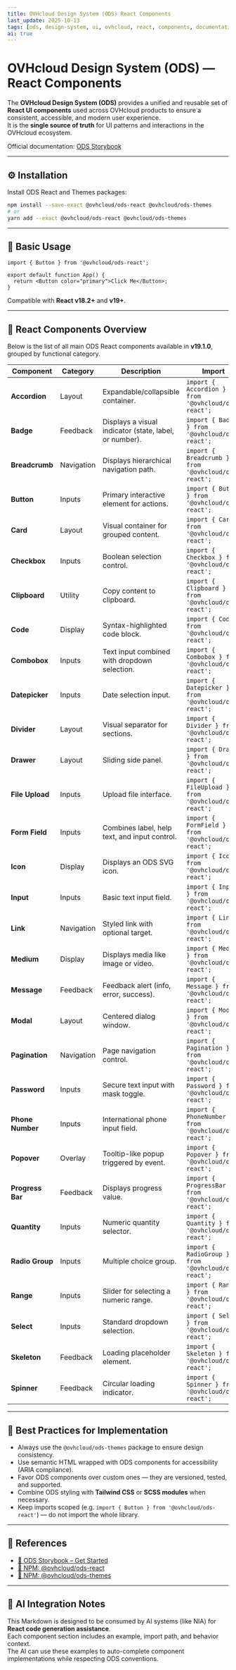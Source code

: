 ```yaml
---
title: OVHcloud Design System (ODS) React Components
last_update: 2025-10-13
tags: [ods, design-system, ui, ovhcloud, react, components, documentation]
ai: true
---
```


# OVHcloud Design System (ODS) — React Components

The **OVHcloud Design System (ODS)** provides a unified and reusable set of **React UI components** used across OVHcloud products to ensure a consistent, accessible, and modern user experience.  
It is the **single source of truth** for UI patterns and interactions in the OVHcloud ecosystem.

Official documentation: [ODS Storybook](https://ovh.github.io/design-system/latest/?path=/docs/ovhcloud-design-system-get-started--docs)

---

## ⚙️ Installation

Install ODS React and Themes packages:

```bash
npm install --save-exact @ovhcloud/ods-react @ovhcloud/ods-themes
# or
yarn add --exact @ovhcloud/ods-react @ovhcloud/ods-themes
```

---

## 🚀 Basic Usage

```tsx
import { Button } from '@ovhcloud/ods-react';

export default function App() {
  return <Button color="primary">Click Me</Button>;
}
```

Compatible with **React v18.2+** and **v19+**.

---

## 🧩 React Components Overview

Below is the list of all main ODS React components available in **v19.1.0**, grouped by functional category.

| Component | Category | Description | Import | Example |
|------------|-----------|--------------|---------|----------|
| **Accordion** | Layout | Expandable/collapsible container. | `import { Accordion } from '@ovhcloud/ods-react';` | `<Accordion summary="Details">Content</Accordion>` |
| **Badge** | Feedback | Displays a visual indicator (state, label, or number). | `import { Badge } from '@ovhcloud/ods-react';` | `<Badge color="success">Active</Badge>` |
| **Breadcrumb** | Navigation | Displays hierarchical navigation path. | `import { Breadcrumb } from '@ovhcloud/ods-react';` | `<Breadcrumb items={[{label:'Home'},{label:'Page'}]} />` |
| **Button** | Inputs | Primary interactive element for actions. | `import { Button } from '@ovhcloud/ods-react';` | `<Button color="primary">Submit</Button>` |
| **Card** | Layout | Visual container for grouped content. | `import { Card } from '@ovhcloud/ods-react';` | `<Card title="Information">Content</Card>` |
| **Checkbox** | Inputs | Boolean selection control. | `import { Checkbox } from '@ovhcloud/ods-react';` | `<Checkbox label="Accept terms" />` |
| **Clipboard** | Utility | Copy content to clipboard. | `import { Clipboard } from '@ovhcloud/ods-react';` | `<Clipboard value="copied text" />` |
| **Code** | Display | Syntax-highlighted code block. | `import { Code } from '@ovhcloud/ods-react';` | `<Code language="ts">const x = 42;</Code>` |
| **Combobox** | Inputs | Text input combined with dropdown selection. | `import { Combobox } from '@ovhcloud/ods-react';` | `<Combobox options={['One', 'Two']} />` |
| **Datepicker** | Inputs | Date selection input. | `import { Datepicker } from '@ovhcloud/ods-react';` | `<Datepicker value={new Date()} />` |
| **Divider** | Layout | Visual separator for sections. | `import { Divider } from '@ovhcloud/ods-react';` | `<Divider />` |
| **Drawer** | Layout | Sliding side panel. | `import { Drawer } from '@ovhcloud/ods-react';` | `<Drawer open>Content</Drawer>` |
| **File Upload** | Inputs | Upload file interface. | `import { FileUpload } from '@ovhcloud/ods-react';` | `<FileUpload label="Upload file" />` |
| **Form Field** | Inputs | Combines label, help text, and input control. | `import { FormField } from '@ovhcloud/ods-react';` | `<FormField label="Name"><Input /></FormField>` |
| **Icon** | Display | Displays an ODS SVG icon. | `import { Icon } from '@ovhcloud/ods-react';` | `<Icon name="cloud" />` |
| **Input** | Inputs | Basic text input field. | `import { Input } from '@ovhcloud/ods-react';` | `<Input placeholder="Enter name" />` |
| **Link** | Navigation | Styled link with optional target. | `import { Link } from '@ovhcloud/ods-react';` | `<Link href="#">Read more</Link>` |
| **Medium** | Display | Displays media like image or video. | `import { Medium } from '@ovhcloud/ods-react';` | `<Medium src="demo.png" alt="Demo" />` |
| **Message** | Feedback | Feedback alert (info, error, success). | `import { Message } from '@ovhcloud/ods-react';` | `<Message type="success">Saved</Message>` |
| **Modal** | Layout | Centered dialog window. | `import { Modal } from '@ovhcloud/ods-react';` | `<Modal open title="Confirm">Are you sure?</Modal>` |
| **Pagination** | Navigation | Page navigation control. | `import { Pagination } from '@ovhcloud/ods-react';` | `<Pagination total={100} pageSize={10} />` |
| **Password** | Inputs | Secure text input with mask toggle. | `import { Password } from '@ovhcloud/ods-react';` | `<Password />` |
| **Phone Number** | Inputs | International phone input field. | `import { PhoneNumber } from '@ovhcloud/ods-react';` | `<PhoneNumber />` |
| **Popover** | Overlay | Tooltip-like popup triggered by event. | `import { Popover } from '@ovhcloud/ods-react';` | `<Popover content="Help text"><Button>Info</Button></Popover>` |
| **Progress Bar** | Feedback | Displays progress value. | `import { ProgressBar } from '@ovhcloud/ods-react';` | `<ProgressBar value={70} />` |
| **Quantity** | Inputs | Numeric quantity selector. | `import { Quantity } from '@ovhcloud/ods-react';` | `<Quantity value={1} />` |
| **Radio Group** | Inputs | Multiple choice group. | `import { RadioGroup } from '@ovhcloud/ods-react';` | `<RadioGroup options={['Yes','No']} />` |
| **Range** | Inputs | Slider for selecting a numeric range. | `import { Range } from '@ovhcloud/ods-react';` | `<Range min={0} max={100} />` |
| **Select** | Inputs | Standard dropdown selection. | `import { Select } from '@ovhcloud/ods-react';` | `<Select options={['A','B']} />` |
| **Skeleton** | Feedback | Loading placeholder element. | `import { Skeleton } from '@ovhcloud/ods-react';` | `<Skeleton width="100%" height="20px" />` |
| **Spinner** | Feedback | Circular loading indicator. | `import { Spinner } from '@ovhcloud/ods-react';` | `<Spinner />` |

---

## 🧱 Best Practices for Implementation

- Always use the `@ovhcloud/ods-themes` package to ensure design consistency.
- Use semantic HTML wrapped with ODS components for accessibility (ARIA compliance).
- Favor ODS components over custom ones — they are versioned, tested, and supported.
- Combine ODS styling with **Tailwind CSS** or **SCSS modules** when necessary.
- Keep imports scoped (e.g. `import { Button } from '@ovhcloud/ods-react'`) — do not import the whole library.

---

## 🔗 References

- [📘 ODS Storybook – Get Started](https://ovh.github.io/design-system/latest/?path=/docs/ovhcloud-design-system-get-started--docs)
- [🧩 NPM: @ovhcloud/ods-react](https://www.npmjs.com/package/@ovhcloud/ods-react)
- [🎨 NPM: @ovhcloud/ods-themes](https://www.npmjs.com/package/@ovhcloud/ods-themes)

---

## 🤖 AI Integration Notes

This Markdown is designed to be consumed by AI systems (like NIA) for **React code generation assistance**.  
Each component section includes an example, import path, and behavior context.  
The AI can use these examples to auto-complete component implementations while respecting ODS conventions.


